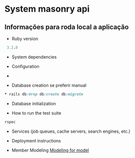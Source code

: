 # System masonry api

## Informações para roda local a aplicação



* Ruby version
```ruby
 3.2.0
```
* System dependencies

* Configuration
* 
* Database creation
  se preferir manual
````ruby
* rails db:drop db:create db:migrate
````
* Database initialization

* How to run the test suite
````ruby
rspec 
````
* Services (job queues, cache servers, search engines, etc.)

* Deployment instructions

* Member Modeling
  [Modeling for model]()
